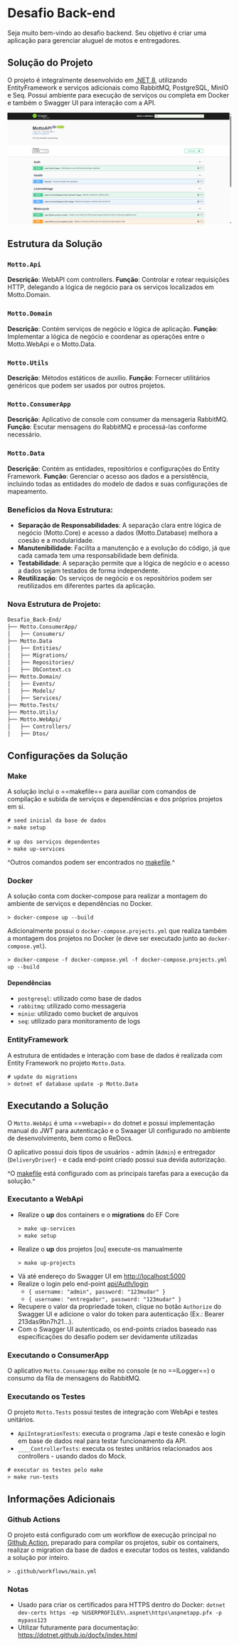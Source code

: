 # Desafio Back-end

Seja muito bem-vindo ao desafio backend. Seu objetivo é criar uma aplicação para gerenciar aluguel de motos e entregadores. 

## Solução do Projeto

O projeto é integralmente desenvolvido em [.NET 8](https://learn.microsoft.com/en-us/aspnet/core/fundamentals/apis?view=aspnetcore-8.0), utilizando EntityFramework e serviços adicionais como RabbitMQ, PostgreSQL, MinIO e Seq. Possui ambiente para execução de serviços ou completa em Docker e também o Swagger UI para interação com a API.

![Swagger UI rodando no Docker](print_swagger_ui.png?raw=true "Swagger UI rodando no Docker")

## Estrutura da Solução

### `Motto.Api`

**Descrição**: WebAPI com controllers. 
**Função**: Controlar e rotear requisições HTTP, delegando a lógica de negócio para os serviços localizados em Motto.Domain.

### `Motto.Domain`

**Descrição**: Contém serviços de negócio e lógica de aplicação.
**Função**: Implementar a lógica de negócio e coordenar as operações entre o Motto.WebApi e o Motto.Data.

### `Motto.Utils`

**Descrição**: Métodos estáticos de auxílio.
**Função**: Fornecer utilitários genéricos que podem ser usados por outros projetos.

### `Motto.ConsumerApp`

**Descrição**: Aplicativo de console com consumer da mensageria RabbitMQ.
**Função**: Escutar mensagens do RabbitMQ e processá-las conforme necessário.

### `Motto.Data`

**Descrição**: Contém as entidades, repositórios e configurações do Entity Framework.
**Função**: Gerenciar o acesso aos dados e a persistência, incluindo todas as entidades do modelo de dados e suas configurações de mapeamento.

### Benefícios da Nova Estrutura:

- **Separação de Responsabilidades**: A separação clara entre lógica de negócio (Motto.Core) e acesso a dados (Motto.Database) melhora a coesão e a modularidade.
- **Manutenibilidade**: Facilita a manutenção e a evolução do código, já que cada camada tem uma responsabilidade bem definida.
- **Testabilidade**: A separação permite que a lógica de negócio e o acesso a dados sejam testados de forma independente.
- **Reutilização**: Os serviços de negócio e os repositórios podem ser reutilizados em diferentes partes da aplicação.

### Nova Estrutura de Projeto:

```
Desafio_Back-End/
├── Motto.ConsumerApp/
│   ├── Consumers/
├── Motto.Data
│   ├── Entities/
│   ├── Migrations/
│   ├── Repositories/
│   ├── DbContext.cs
├── Motto.Domain/
│   ├── Events/
│   ├── Models/
│   ├── Services/
├── Motto.Tests/
├── Motto.Utils/
├── Motto.WebApi/
│   ├── Controllers/
│   ├── Dtos/
```

## Configurações da Solução

### Make

A solução inclui o ==makefile== para auxiliar com comandos de compilação e subida de serviços e dependências e dos próprios projetos em si. 

```
# seed inicial da base de dados
> make setup

# up dos serviços dependentes
> make up-services
```

^Outros comandos podem ser encontrados no [makefile](makefile).^

### Docker

A solução conta com docker-compose para realizar a montagem do ambiente de serviços e dependências no Docker.


```
> docker-compose up --build
```

Adicionalmente possui o `docker-compose.projects.yml` que realiza também a montagem dos projetos no Docker (e deve ser executado junto ao `docker-compose.yml`).

```
> docker-compose -f docker-compose.yml -f docker-compose.projects.yml up --build
```

#### Dependências

* `postgresql`: utilizado como base de dados
* `rabbitmq`: utilizado como messageria
* `minio`: utilizado como bucket de arquivos 
* `seq`: utilizado para monitoramento de logs 

### EntityFramework

A estrutura de entidades e interação com base de dados é realizada com Entity Framework no projeto `Motto.Data`.

```
# update do migrations
> dotnet ef database update -p Motto.Data 
```

## Executando a Solução

O `Motto.WebApi` é uma ==webapi== do dotnet e possui implementação manual do JWT para autenticação e o Swaager UI configurado no ambiente de desenvolvimento, bem como o ReDocs.

O aplicativo possui dois tipos de usuários - admin (`Admin`) e entregador (`DeliveryDriver`) - e cada end-point criado possui sua devida autorização.

^O [makefile](makefile) está configurado com as principais tarefas para a execução da solução.^

### Executanto a WebApi

- Realize o __up__ dos containers e o __migrations__ do EF Core
    ```
    > make up-services
    > make setup
    ```
- Realize o __up__ dos projetos [ou] execute-os manualmente
    ```
    > make up-projects
    ``` 
- Vá até endereço do Swagger UI em [http://localhost:5000](http://localhost:5000)
- Realize o login pelo end-point [api/Auth/login](http://localhost:5000/swagger/index.html#/Auth/Auth_AuthenticateUser)
    - `{ username: "admin", password: "123mudar" }`
    - `{ username: "entregador", password: "123mudar" }`
- Recupere o valor da propriedade token, clique no botão `Authorize` do Swagger UI e adicione o valor do token para autenticação (Ex.: Bearer 213das9bn7h21...).
- Com o Swagger UI autenticado, os end-points criados baseado nas especificações do desafio podem ser devidamente utilizadas 

### Executando o ConsumerApp

O aplicativo `Motto.ConsumerApp` exibe no console (e no ==ILogger==) o consumo da fila de mensagens do RabbitMQ.

### Executando os Testes

O projeto `Motto.Tests` possui testes de integração com WebApi e testes unitários.

- `ApiIntegrationTests`: executa o programa ./api e teste conexão e login em base de dados real para testar funcionamento da API.
- `____ControllerTests`: executa os testes unitários relacionados aos controllers - usando dados do Mock. 

```
# executar os testes pelo make
> make run-tests
```

## Informações Adicionais

### Github Actions

O projeto está configurado com um workflow de execução principal no [Github Action](https://github.com/Mucaccino/Desafio-BackEnd/actions), preparado para compilar os projetos, subir os containers, realizar o migration da base de dados e executar todos os testes, validando a solução por inteiro.

```
> .github/workflows/main.yml
```

### Notas

- Usado para criar os certificados para HTTPS dentro do Docker:
`dotnet dev-certs https -ep %USERPROFILE%\.aspnet\https\aspnetapp.pfx -p mypass123`
- Utilizar futuramente para documentação: https://dotnet.github.io/docfx/index.html